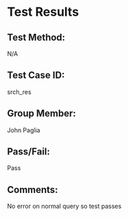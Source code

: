 # Test Results

## Test Method:
N/A

## Test Case ID:
srch_res

## Group Member:
John Paglia

## Pass/Fail:
Pass

## Comments:
No error on normal query so test passes